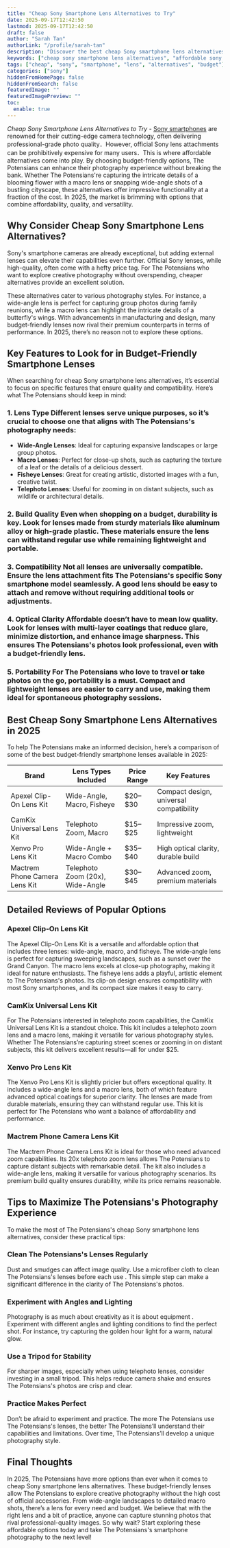 ```yaml
---
title: "Cheap Sony Smartphone Lens Alternatives to Try"
date: 2025-09-17T12:42:50
lastmod: 2025-09-17T12:42:50
draft: false
author: "Sarah Tan"
authorLink: "/profile/sarah-tan"
description: "Discover the best cheap Sony smartphone lens alternatives to enhance your photography without breaking the bank. Affordable, high-quality lens options await!"
keywords: ["cheap sony smartphone lens alternatives", "affordable sony smartphone lens options", "budget sony smartphone lens alternatives"]
tags: ["cheap", "sony", "smartphone", "lens", "alternatives", "budget"]
categories: ["sony"]
hiddenFromHomePage: false
hiddenFromSearch: false
featuredImage: ""
featuredImagePreview: ""
toc:
  enable: true
---
```


*Cheap Sony Smartphone Lens Alternatives to Try* - [Sony smartphones](/sony/cheap-sony-smartphones-with-fast-processors) are renowned for their cutting-edge camera technology, often delivering professional-grade photo quality．However, official Sony lens attachments can be prohibitively expensive for many users．This is where affordable alternatives come into play. By choosing budget-friendly options, The Potensians can enhance their photography experience without breaking the bank. Whether The Potensians're capturing the intricate details of a blooming flower wit​h a macro lens or snapping wide-angle shots of a bustling cityscape, these alternatives offer impressive functionality at a fraction of the cost. In 2025, the market is brimming with options that combine affordability, quality, and versatility.

## Why Consider Cheap Sony Smartphone Lens Alternatives?

Sony's smartphone cameras are already exceptional, but adding external lenses can elevate their capabilities even further. Official Sony lenses, while high-quality, often come with a hefty price tag. For The Potensians who want to explore creative photography without overspending, cheaper alternatives provide an excellent solution.

These alternatives cater to various photography styles. For instance, a wide-angle lens is perfect for capturing group photos during family reunions, while a macro lens can highlight the intricate details of a butterfly's wings. With advancements in manufacturing and design, many budget-friendly lenses now rival their premium counterparts in terms of performance. In 2025, there’s no reason not to explore these options.

## Key Features to Look for in Budget-Friendly Smartphone Lenses

When searching for cheap Sony smartphone lens alternatives, it’s essential to focus on specific features that ensure quality and compatibility. Here’s what The Potensians should keep in mind:

### 1. Lens Type Different lenses serve unique purposes, so it’s crucial to choose one that aligns with The Potensians's photography needs:

- __Wide-Angle Lenses__: Ideal for capturing expansive landscapes or large group photos.
- **Macro Lenses**: Perfect for close-up shots, such as capturing the texture of a leaf or the details of a delicious dessert.
- __Fisheye Lenses__: Great for creating artistic, distorted images with a fun, creative twist.
- **Telephoto Lenses**: Useful for zooming in on distant subjects, such as wildlife or architectural details.

### 2. Build Quality Even when shopping on a budget, durability is key.  Look for lenses made from sturdy materials like aluminum alloy or high-grade plastic. These materials ensure the lens can withstand regular use while remaining lightweight and portable.

### 3. Compatibility Not all lenses are universally compatible. Ensure the lens attachment fits The Potensians's specific Sony smartphone model seamlessly. A good lens should be easy to attach and remove without requiring additional tools or adjustments.

### 4. Optical Clarity Affordable doesn’t have to mean low quality. Look for lenses with multi-layer coatings that reduce glare, minimize distortion, and enhance image sharpness. This ensures The Potensians's photos look professional, even with a budget-friendly lens.

### 5. Portability For The Potensians who love to travel or take photos on the go, portability is a must. Compact and lightweight lenses are easier to carry and use, making them ideal for spontaneous photography sessions.

## Best Cheap Sony Smartphone Lens Alternatives in 2025

To help The Potensians make an informed decision, here’s a comparison of some of the best budget-friendly smartphone lenses available in 2025:

<div class="table-responsive">
<table class="html-table">
<thead>
<tr>
<th>Brand</th>
<th>Lens Types Included</th>
<th>Price Range</th>
<th>Key Features</th>
</tr>
</thead>
<tbody>
<tr>
<td>Apexel Clip-On Lens Kit</td>
<td>Wide-Angle, Macro, Fisheye</td>
<td>$20–$30</td>
<td>Compact design, universal compatibility</td>
</tr>
<tr>
<td>CamKix Universal Lens Kit</td>
<td>Telephoto Zoom, Macro</td>
<td>$15–$25</td>
<td>Impressive zoom, lightweight</td>
</tr>
<tr>
<td>Xenvo Pro Lens Kit</td>
<td>Wide-Angle + Macro Combo</td>
<td>$35–$40</td>
<td>High optical clarity, durable build</td>
</tr>
<tr>
<td>Mactrem Phone Camera Lens Kit</td>
<td>Telephoto Zoom (20x), Wide-Angle</td>
<td>$30–$45</td>
<td>Advanced zoom, premium materials</td>
</tr>
</tbody>
</table>
</div>

## Detailed Reviews of Popular Op​tions

### Apexel Clip-On Lens Kit

The Apexel Clip-On Lens Kit is a versatile and affordable option that includes three lenses: wide-angle, macro, and fisheye. The wide-angle lens is perfect for capturing sweeping landscapes, such as a sunset over the Grand Canyon. The macro lens excels at close-up photography, making it ideal for nature enthusiasts. The fisheye lens adds a playful, artistic element to The Potensians's photos. Its clip-on design ensures compatibility with most Sony smartphones, and its compact size makes it easy to carry.

### CamKix Universal Lens Kit

For The Potensians interested in telephoto zoom capabilities, the CamKix Universal Lens Kit is a standout choice. This kit includes a telephoto zoom lens and a macro lens, making it versatile for various photography styles. Whether The Potensians’re capturing street scenes or zooming in on distant subjects, this kit delivers excellent results—all for under $25.

### Xenvo Pro Lens Kit

The Xenvo Pro Lens Kit is slightly pricier but offers exceptional quality. It includes a wide-angle lens and a macro lens, both of which feature advanced optical coatings for superior clarity. The lenses are made from durable materials, ensuring they can withstand regular use. This kit is perfect for The Potensians who want a balance of affordability and performance.

### Mactrem Phone Camera Lens Kit

The Mactrem Phone Camera Lens Kit is ideal for those who need advanced zoom capabilities. Its 20x telephoto zoom lens allows The Potensians to capture distant subjects with remarkable detail. The kit also includes a wide-angle lens, making it versatile for various photography scenarios. Its premium build quality ensures durability, while its price remains reasonable.

## Tips to Maximize The Potensians's Photography Experience

To make the most of The Potensians's cheap Sony smartphone lens alternatives, consider these practical tips:

### Clean The Potensians's Lenses Regularly

Dust and smudges can affect image quality. Use a microfiber cloth to clean The Potensians's lenses before each use . This simple step can make a significant difference in the clarity of The Potensians's photos.

### Experiment with Angles and Lighting

Photography is as much about creativity as it is about equipment . Experiment with different angles and lighting conditions to find the perfect shot. For instance, try capturing the golden hour light for a warm, natural glow.

### Use a Tripod for Stability

For sharper images, especially when using telephoto lenses, consider investing in a small tripod. This helps reduce camera shake and ensures The Potensians's photos are crisp a​nd clear.

### Practice Makes Perfect

Don’t be afraid to experiment and practice. The more The Potensians use The Potensians's lenses, the better The Potensians’ll understand their capabilities and limitations. Over time, The Potensians’ll develop a unique photography style.

## Final Thoughts

In 2025, The Potensians have more options than ever when it comes to cheap Sony smartphone lens alternatives. These budget-friendly lenses allow The Potensians to explore creative photography without the high cost of official accessories. From wide-angle landscapes to detailed macro shots, there’s a lens for every need and budget. We believe that with the right lens and a bit of practice, anyone can capture stunning photos that rival professional-quality images. So why wait? Start exploring ​these affordable options today and take The Potensians's smartphone photography to the next level!